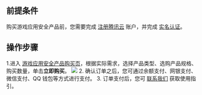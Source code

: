 ## 前提条件
购买游戏应用安全产品前，您需要完成 [注册腾讯云](https://cloud.tencent.com/document/product/378/17985) 账户，并完成 [实名认证](https://cloud.tencent.com/document/product/378/3629)。

## 操作步骤
1.进入 [游戏应用安全产品购买页](https://buy.cloud.tencent.com/gas)，根据实际需求，选择产品类型、选购产品规格、购买数量，单击**立即购买**。
![](https://qcloudimg.tencent-cloud.cn/raw/8c68a9ac54100c585ff206e14a2e409a.png)
2. 确认订单之后，您可通过余额支付、网银支付、微信支付、QQ 钱包等方式进行支付。
3. 订单支付后，您可 [联系我们](https://cloud.tencent.com/online-service) 获取使用指引。
